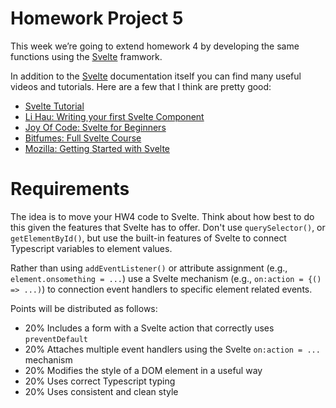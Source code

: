 # Homework Project 5

This week we’re going to extend homework 4 by developing the same functions using the [Svelte](https://svelte.dev) framwork.

In addition to the [Svelte](https://svelte.dev) documentation itself you can find many useful videos and tutorials. Here are a few that I think are pretty good:

* [Svelte Tutorial](https://svelte.dev/tutorial/basics)
* [Li Hau: Writing your first Svelte Component](https://youtu.be/fhQ3o6tbhKQ)
* [Joy Of Code: Svelte for Beginners](https://joyofcode.xyz/svelte-for-beginners)
* [Bitfumes: Full Svelte Course](https://youtu.be/AilOdkZGeOk)
* [Mozilla: Getting Started with Svelte](https://developer.mozilla.org/en-US/docs/Learn/Tools_and_testing/Client-side_JavaScript_frameworks/Svelte_getting_started)

# Requirements

The idea is to move your HW4 code to Svelte. Think about how best to do this given the features that Svelte has to offer. Don't use `querySelector()`, or `getElementById()`, but use the built-in features of Svelte to connect Typescript variables to element values.

Rather than using `addEventListener()` or attribute assignment (e.g., `element.onsomething = ...`) use a Svelte mechanism (e.g., `on:action = {() => ...)`) to connection event handlers to specific element related events.

Points will be distributed as follows:

- 20% Includes a form with a Svelte action that correctly uses `preventDefault`
- 20% Attaches multiple event handlers using the Svelte `on:action = ...` mechanism
- 20% Modifies the style of a DOM element in a useful way
- 20% Uses correct Typescript typing
- 20% Uses consistent and clean style
